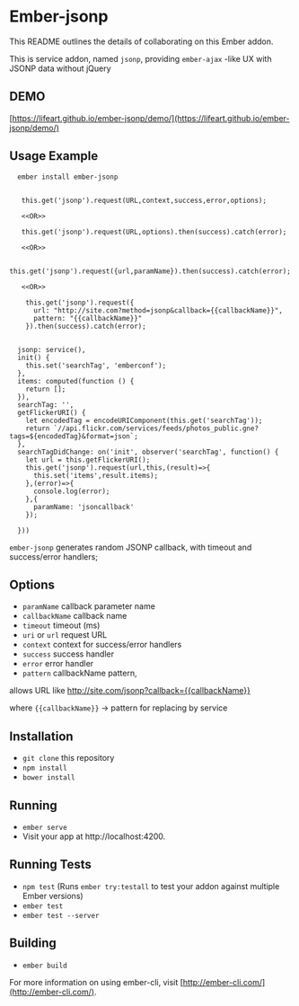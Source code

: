 # Ember-jsonp

This README outlines the details of collaborating on this Ember addon.

This is service addon, named `jsonp`, providing `ember-ajax` -like UX with JSONP data without jQuery


## DEMO

 [https://lifeart.github.io/ember-jsonp/demo/](https://lifeart.github.io/ember-jsonp/demo/)


## Usage Example


```
  ember install ember-jsonp

```



```

   this.get('jsonp').request(URL,context,success,error,options);
   
   <<OR>>
   
   this.get('jsonp').request(URL,options).then(success).catch(error);
    
   <<OR>>

   this.get('jsonp').request({url,paramName}).then(success).catch(error);
   
   <<OR>>
   
    this.get('jsonp').request({
      url: "http://site.com?method=jsonp&callback={{callbackName}}",
      pattern: "{{callbackName}}"
    }).then(success).catch(error);
   
```


```
  jsonp: service(),
  init() {
    this.set('searchTag', 'emberconf');
  },
  items: computed(function () {
    return [];
  }),
  searchTag: '',
  getFlickerURI() {
    let encodedTag = encodeURIComponent(this.get('searchTag'));
    return `//api.flickr.com/services/feeds/photos_public.gne?tags=${encodedTag}&format=json`;
  },
  searchTagDidChange: on('init', observer('searchTag', function() {
    let url = this.getFlickerURI();
    this.get('jsonp').request(url,this,(result)=>{
      this.set('items',result.items);
    },(error)=>{
      console.log(error);
    },{
      paramName: 'jsoncallback'
    });

  }))

```

`ember-jsonp` generates random JSONP callback, with timeout and success/error handlers;


## Options 

* `paramName` callback parameter name
* `callbackName` callback name
* `timeout` timeout (ms)
* `uri` or `url` request URL
* `context` context for success/error handlers
* `success` success handler
* `error` error handler
* `pattern` callbackName pattern,

allows URL like  http://site.com/jsonp?callback={{callbackName}}

where `{{callbackName}}` -> pattern for replacing by service

## Installation

* `git clone` this repository
* `npm install`
* `bower install`

## Running

* `ember serve`
* Visit your app at http://localhost:4200.

## Running Tests

* `npm test` (Runs `ember try:testall` to test your addon against multiple Ember versions)
* `ember test`
* `ember test --server`

## Building

* `ember build`

For more information on using ember-cli, visit [http://ember-cli.com/](http://ember-cli.com/).
